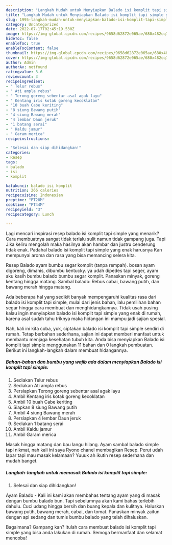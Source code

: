 ```yaml
---
description: "Langkah Mudah untuk Menyiapkan Balado isi komplit tapi simple yang Lezat"
title: "Langkah Mudah untuk Menyiapkan Balado isi komplit tapi simple yang Lezat"
slug: 1995-langkah-mudah-untuk-menyiapkan-balado-isi-komplit-tapi-simple-yang-lezat
category: Uncategorized
date: 2022-07-17T02:45:19.530Z
image: https://img-global.cpcdn.com/recipes/9658d62872e065ae/680x482cq70/balado-isi-komplit-tapi-simple-foto-resep-utama.jpg
hideToc: false
enableToc: true
enableTocContent: false
thumbnail: https://img-global.cpcdn.com/recipes/9658d62872e065ae/680x482cq70/balado-isi-komplit-tapi-simple-foto-resep-utama.jpg
cover: https://img-global.cpcdn.com/recipes/9658d62872e065ae/680x482cq70/balado-isi-komplit-tapi-simple-foto-resep-utama.jpg
author: Admin
authorAv: notfound
ratingvalue: 3.6
reviewcount: 3
recipeingredient:
- " Telur rebus"
- " Ati ampla rebus"
- " Terong goreng sebentar asal agak layu"
- " Kentang iris kotak goreng kecoklatan"
- "10 buah Cabe keriting"
- "8 siung Bawang putih"
- "4 siung Bawang merah"
- "4 lembar Daun jeruk"
- "1 batang serai"
- " Kaldu jamur"
- " Garam merica"
recipeinstructions:

- "Selesai dan siap dihidangkan!"
categories:
- Resep
tags:
- balado
- isi
- komplit

katakunci: balado isi komplit 
nutrition: 266 calories
recipecuisine: Indonesian
preptime: "PT28M"
cooktime: "PT44M"
recipeyield: "3"
recipecategory: Lunch

---
```



Lagi mencari inspirasi resep balado isi komplit tapi simple yang menarik? Cara membuatnya sangat tidak terlalu sulit namun tidak gampang juga. Tapi Jika keliru mengolah maka hasilnya akan hambar dan justru cenderung tidak enak. Padahal balado isi komplit tapi simple yang enak harusnya Kan mempunyai aroma dan rasa yang bisa memancing selera kita.


Resep Balado ayam bumbu segar komplit (tanpa rempah). bosan ayam digoreng, dimanis, dibumbu kentucky. ya udah dipedes tapi seger, ayam aku kasih bumbu balado bumbu segar komplit. Panaskan minyak, goreng kentang hingga matang. Sambal balado: Rebus cabai, bawang putih, dan bawang merah hingga matang.

Ada beberapa hal yang sedikit banyak mempengaruhi kualitas rasa dari balado isi komplit tapi simple, mulai dari jenis bahan, lalu pemilihan bahan segar hingga cara membuat dan menghidangkannya. Tidak usah pusing kalau ingin menyiapkan balado isi komplit tapi simple yang enak di rumah, karena asal sudah tahu triknya maka hidangan ini mampu jadi sajian spesial.


Nah, kali ini kita coba, yuk, ciptakan balado isi komplit tapi simple sendiri di rumah. Tetap berbahan sederhana, sajian ini dapat memberi manfaat untuk membantu menjaga kesehatan tubuh kita. Anda bisa menyiapkan Balado isi komplit tapi simple menggunakan 11 bahan dan 0 langkah pembuatan. Berikut ini langkah-langkah dalam membuat hidangannya.

<!--inarticleads1-->

##### Bahan-bahan dan bumbu yang wajib ada dalam menyiapkan Balado isi komplit tapi simple:

1. Sediakan  Telur rebus
1. Sediakan  Ati ampla rebus
1. Persiapkan  Terong goreng sebentar asal agak layu
1. Ambil  Kentang iris kotak goreng kecoklatan
1. Ambil 10 buah Cabe keriting
1. Siapkan 8 siung Bawang putih
1. Ambil 4 siung Bawang merah
1. Persiapkan 4 lembar Daun jeruk
1. Sediakan 1 batang serai
1. Ambil  Kaldu jamur
1. Ambil  Garam merica


Masak hingga matang dan bau langu hilang. Ayam sambal balado simple tapi nikmat, nah kali ini saya Ryono chanel membagikan Resep. Perut udah lapar tapi mau masak kelamaan? Yuuuk ah ikutin resep sederhana dan mudah banget. 

<!--inarticleads2-->

##### Langkah-langkah untuk memasak Balado isi komplit tapi simple:


1. Selesai dan siap dihidangkan!

Ayam Balado - Kali ini kami akan membahas tentang ayam yang di masak dengan bumbu balado bun. Tapi sebelumnya akan kami bahas terlebih dahulu. Cuci udang hingga bersih dan buang kepala dan kulitnya. Haluskan bawang putih, bawang merah, cabai, dan tomat. Panaskan minyak zaitun dengan api sedang dan tumis bumbu balado yang telah dihaluskan. 

Bagaimana? Gampang kan? Itulah cara membuat balado isi komplit tapi simple yang bisa anda lakukan di rumah. Semoga bermanfaat dan selamat mencoba!
